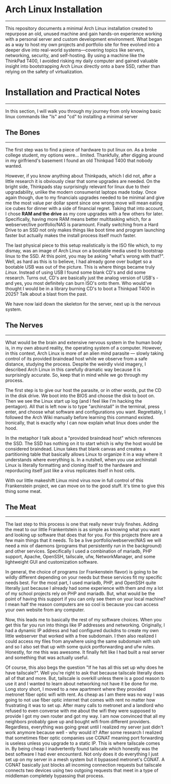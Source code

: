 # Arch Linux Installation
---
This repository documents a minimal Arch Linux installation created to repurpose an old, unused machine and gain hands-on experience working with a personal server and custom development environment. What began as a way to host my own projects and portfolio site for free evolved into a deeper dive into real-world systems—covering topics like servers, networking, security, and self-hosting.
By using a machine like the ThinkPad T400, I avoided risking my daily computer and gained valuable insight into bootstrapping Arch Linux directly onto a bare SSD, rather than relying on the safety of virtualization.

# Installation and Practical Notes
---
In this section, I will walk you through my journey from only knowing basic linux commands like "ls" and "cd" to installing a minimal server

## The Bones
---
The first step was to find a piece of hardware to put linux on. As a broke college student, my options were...  limited. Thankfully, after digging around in my girlfriend's basement I found an old Thinkpad T400 that nobody wanted.

However, if you know anything about Thinkpads, which I did not, after a little research it is obviously clear that some upgrades are needed. On the bright side, Thinkpads stay surprisingly relevant for linux due to their upgradability, unlike the modern consumerist laptops made today. Once again though, due to my financials upgrades needed to be minimal and give me the most value per dollar spent since one wrong move will mean eating ice cubes for dinner with a side of financial regret. Taking that into account, I chose **RAM and the drive** as my core upgrades with a few others for later. Specifically, having more RAM means better multitasking which, for a webserver/live portfolio/NAS is paramount. Finally switching from a Hard Drive to an SSD not only makes things like boot time and program launching faster but actually makes the install process itself much faster.

The last physical piece to this setup realistically is the ISO file which, to my dismay, was an image of Arch Linux on a bootable media used to bootstrap linux to the SSD. At this point, you may be asking "what's wrong with that?". Well, as hard as this is to believe, I had already gone over budget so a bootable USB was out of the picture. This is where things became truly *Linux*. Instead of using USB I found some blank CD's and did some research. Turns out, CD's are basically just the analog version of USB's - and yes, you most definitely can burn ISO's onto them. Who would've thought I would be in a library burning CD's to boot a Thinkpad T400 in 2025? Talk about a blast from the past.

We have now laid down the skeleton for the server, next up is the nervous system.

## The Nerves
---
What would be the brain and extensive nervous system in the human body is, in my own absurd reality, the operating system of a computer. However, in this context, Arch Linux is more of an alien mind parasite — slowly taking control of its provided braindead host while we observe from a safe distance, studying the process. Despite the weirdly vivid imagery, I described Arch Linux in this carefully dramatic way because it is surprisingly accurate. So, keep that in mind while we go through my process.

The first step is to give our host the parasite, or in other words, put the CD in the disk drive. We boot into the BIOS and choose the disk to boot on. Then we see the Linux start up log (and I feel like I'm hacking the pentagon). All that is left now is to type "archinstall" in the terminal, press enter, and choose what software and configurations you want. Regrettably, I followed the Arch Wiki manually before learning this command existed. Ironically, that is exactly why I can now explain what linux does under the hood.

In the metaphor I talk about a "provided braindead host" which references the SSD. The SSD has nothing on it to start which is why the host would be considered braindead. Linux takes that blank canvas and creates a partitioning table that basically allows Linux to organize it in a way where it understands where everything is. In a nutshell, when you use archinstall Linux is literally formatting and cloning itself to the hardware and reporducing itself just like a virus replicates itself in host cells.

With our little makeshift Linux mind virus now in full control of this Frankenstein project, we can move on to the good stuff. It's time to give this thing some meat.

## The Meat
---
The last step to this process is one that really never truly finshes. Adding the meat to our little Frankentstein is as simple as knowing what you want and looking up software that does that for you. For this projects there are a few main things that it needs. To be a live portfolio/webserver/NAS we will need a mix of daemons (programs that persistently run in the background) and other services. Specifically I used a combination of mariadb, PHP support, Apache, OpenSSH, tailscale, ufw, NetworkManager, and some lightweight GUI and customization software.

In general, the choice of programs (or Frankenstein flavor) is going to be wildly different depending on your needs but these services fit my specific needs best. For the most part, I used mariadb, PHP, and OpenSSH quite literally just because I already had some experience with them and my a lot of my school projects rely on PHP and mariadb. But, what would be the point of having this support if you can only see them on your local machine? I mean half the reason computers are so cool is because you can access your own website from any computer.

Now, this leads me to basically the rest of my software choices. When you get this far you run into things like IP addresses and networking. Originally, I had a dynamic IP address and had configured duckdns to create my own little webserver that worked with a free subdomain. I then also realized I could access my files from anywhere using the same subdomain with ssh and so I also set that up with some quick portforwarding and ufw rules. Honestly, for me this was awesome. It finally felt like I had built a real server and something that was actually useful. 

Of course, this also begs the question "If he has all this set up why does he have tailscale?". Well you're right to ask that because tailscale literally does all of that and more. But, tailscale is overkill unless there is a good reason to use it and I wanted to learn about networking not have it be done for me. Long story short, I moved to a new apartment where they provided metronet fiber optic wifi with rent. As cheap as I am there was no way I was going to not use fiber optic internet that comes with rent no matter how frustrating it was to set up. After many calls to metronet and a landlord who refused to even converse with me about the wifi they were supposed to provide I got my own router and got my way. I am now convinced that all my neighbors probably gave up and bought wifi from different providers. Regardless, everything was going great until I realized my server just didn't work anymore because well - why would it? After some research I realized that sometimes fiber optic companies use CGNAT meaning port forwarding is useless unless you upgrade to a static IP. This is where tailscale comes in. By being cheap I inadvertently found tailscale which honestly was the best software I had ever encounterd. Not only does it do everything I just set up on my server in a mesh system but it bypassed metronet's CGNAT. A CGNAT basically just blocks all incoming connection requests but tailscale connects two devices using two outgoing requests that meet in a type of middleman completely bypassing that process. 
